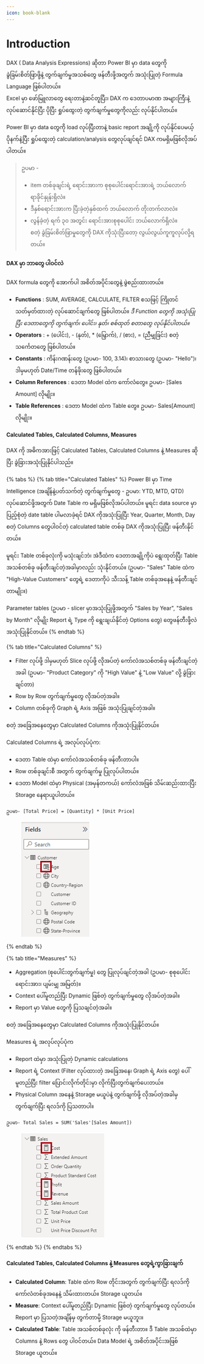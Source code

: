 ```yaml
---
icon: book-blank
---
```


# Introduction

DAX ( Data Analysis Expressions) ဆိုတာ Power BI မှာ data တွေကို ခွဲခြမ်းစိတ်ဖြာဖို့နဲ့ တွက်ချက်မှုအသစ်တွေ ဖန်တီးဖို့အတွက် အသုံးပြုတဲ့ Formula Language ဖြစ်ပါတယ်။\
Excel မှာ ဖော်မြူလာတွေ ရေးတာနဲ့ဆင်တူပြီး၊ DAX က ဒေတာပမာဏ အများကြီးနဲ့ လုပ်ဆောင်နိုင်ပြီး ပိုပြီး ရှုပ်ထွေးတဲ့ တွက်ချက်မှုတွေကိုလည်း လုပ်နိုင်ပါတယ်။

Power BI မှာ data တွေကို load လုပ်ပြီးတာနဲ့ basic report အချို့ကို လုပ်နိုင်ပေမယ့် ပိုနက်နဲ့ပြီး ရှုပ်ထွေးတဲ့ calculation/analysis တွေလုပ်ချင်ရင် DAX ကမရှိမဖြစ်လိုအပ်ပါတယ်။

> ဥပမာ -
>
> * item တစ်ခုချင်းရဲ့ ရောင်းအားက စုစုပေါင်းရောင်းအားရဲ့ ဘယ်လောက် ရာခိုင်နှုန်းရှိလဲ။
> * ဒီနှစ်ရောင်းအားက ပြီးခဲ့တဲ့နှစ်ထက် ဘယ်လောက် တိုးတက်လာလဲ။
> * လွန်ခဲ့တဲ့ ရက် ၃၀ အတွင်း ရောင်းအားစုစုပေါင်း ဘယ်လောက်ရှိလဲ။\
>   စတဲ့ ခွဲခြမ်းစိတ်ဖြာမှုတွေကို DAX ကိုသုံးပြီးတော့ လွယ်လွယ်ကူကူလုပ်လို့ရတယ်။

#### DAX မှာ ဘာတွေ ပါဝင်လဲ

DAX formula တွေကို အောက်ပါ အစိတ်အပိုင်းတွေနဲ့ ဖွဲစည်းထားတယ်။

* **Functions** : SUM, AVERAGE, CALCULATE, FILTER စသဖြင့် ကြိုတင်သတ်မှတ်ထားတဲ့ လုပ်ဆောင်ချက်တွေ ဖြစ်ပါတယ်။ _ဒီ Function တွေကို အသုံးပြုပြီး ဒေတာတွေကို တွက်ချက်၊ ပေါင်း၊ နုတ်၊ စစ်ထုတ် စတာတွေ လုပ်နိုင်ပါတယ်။_
* **Operators** : + (ပေါင်း), - (နုတ်), \* (မြှောက်), / (စား), = (ညီမျှခြင်း) စတဲ့ သင်္ကေတတွေ ဖြစ်ပါတယ်။
* **Constants** : ကိန်းဂဏန်းတွေ (ဥပမာ- 100, 3.14)၊ စာသားတွေ (ဥပမာ- "Hello")၊ ဒါမှမဟုတ် Date/Time တန်ဖိုးတွေ ဖြစ်ပါတယ်။
* **Column References** : ဒေတာ Model ထဲက ကော်လံတွေ။ ဥပမာ- \[Sales Amount] လိုမျိုး။
* **Table References** : ဒေတာ Model ထဲက Table တွေ။ ဥပမာ- Sales\[Amount] လိုမျိုး။

#### Calculated Tables, Calculated Columns, Measures

DAX ကို အဓိကအားဖြင့် Calculated Tables, Calculated Columns နဲ့ Measures ဆိုပြီး ခွဲခြားအသုံးပြုနိုင်ပါသည်။

{% tabs %}
{% tab title="Calculated Tables" %}
Power BI မှာ Time Intelligence (အချိန်နဲ့ပတ်သက်တဲ့ တွက်ချက်မှုတွေ - ဥပမာ: YTD, MTD, QTD) လုပ်ဆောင်ဖို့အတွက် Date Table က မရှိမဖြစ်လိုအပ်ပါတယ်။ မူရင်း data source မှာ ပြည့်စုံတဲ့ date table ပါမလာခဲ့ရင် DAX ကိုအသုံးပြုပြီး Year, Quarter, Month, Day စတဲ့ Columns တွေပါဝင်တဲ့ calculated table တစ်ခု DAX ကိုအသုံးပြုပြီး ဖန်တီးနိုင်တယ်။

မူရင်း Table တစ်ခုလုံးကို မသုံးချင်ဘဲ၊ အဲဒီထဲက ဒေတာအချို့ကိုပဲ ရွေးထုတ်ပြီး Table အသစ်တစ်ခု ဖန်တီးချင်တဲ့အခါမှာလည်း သုံးနိုင်တယ်။ (ဥပမာ- "Sales" Table ထဲက "High-Value Customers" တွေရဲ့ ဒေတာကိုပဲ သီးသန့် Table တစ်ခုအနေနဲ့ ဖန်တီးချင်တာမျိုး။)

Parameter tables (ဥပမာ - slicer မှာအသုံးပြုဖို့အတွက် "Sales by Year", "Sales by Month" လိုမျိုး Report ရဲ့ Type ကို ရွေးချယ်နိုင်တဲ့ Options တွေ) တွေဖန်တီးဖို့လဲ အသုံးပြုနိုင်တယ်။
{% endtab %}

{% tab title="Calculated Columns" %}
* Filter လုပ်ဖို့ ဒါမှမဟုတ် Slice လုပ်ဖို့ လိုအပ်တဲ့ ကော်လံအသစ်တစ်ခု ဖန်တီးချင်တဲ့အခါ (ဥပမာ- "Product Category" ကို "High Value" နဲ့ "Low Value" လို့ ခွဲခြားချင်တာ)
* Row by Row တွက်ချက်မှုတွေ လိုအပ်တဲ့အခါ။
* Column တစ်ခုကို Graph ရဲ့ Axis အဖြစ် အသုံးပြုချင်တဲ့အခါ။

စတဲ့ အခြေအနေတွေမှာ Calculated Columns ကိုအသုံးပြုနိုင်တယ်။

Calculated Columns ရဲ့ အလုပ်လုပ်ပုံက:

* ဒေတာ Table ထဲမှာ ကော်လံအသစ်တစ်ခု ဖန်တီးတာပါ။
* Row တစ်ခုချင်းစီ အတွက် တွက်ချက်မှု ပြုလုပ်ပါတယ်။
* ဒေတာ Model ထဲမှာ Physical (အမှန်တကယ်) ကော်လံအဖြစ် သိမ်းဆည်းထားပြီး Storage နေရာယူပါတယ်။

```
ဥပမာ- [Total Price] = [Quantity] * [Unit Price]
```

<figure><img src=".gitbook/assets/image (1) (1).png" alt=""><figcaption></figcaption></figure>
{% endtab %}

{% tab title="Measures" %}
* Aggregation (စုပေါင်းတွက်ချက်မှု) တွေ ပြုလုပ်ချင်တဲ့အခါ (ဥပမာ- စုစုပေါင်း ရောင်းအား၊ ပျမ်းမျှ အမြတ်)။
* Context ပေါ်မူတည်ပြီး Dynamic ဖြစ်တဲ့ တွက်ချက်မှုတွေ လိုအပ်တဲ့အခါ။
* Report မှာ Value တွေကို ပြသချင်တဲ့အခါ။

စတဲ့ အခြေအနေတွေမှာ Calculated Columns ကိုအသုံးပြုနိုင်တယ်။

Measures ရဲ့ အလုပ်လုပ်ပုံက

* Report ထဲမှာ အသုံးပြုတဲ့ Dynamic calculations
* Report ရဲ့ Context (Filter လုပ်ထားတဲ့ အခြေအနေ၊ Graph ရဲ့ Axis တွေ) ပေါ်မူတည်ပြီး filter ပြောင်းလိုက်တိုင်းမှာ လိုက်ပြီးတွက်ချက်ပေးတယ်။
* Physical Column အနေနဲ့ Storage မယူပဲနဲ့ တွက်ချက်ဖို့ လိုအပ်တဲ့အခါမှ တွက်ချက်ပြီး ရလဒ်ကို ပြသတာပါ။

```
ဥပမာ- Total Sales = SUM('Sales'[Sales Amount])
```

<figure><img src=".gitbook/assets/image (1) (1) (1).png" alt=""><figcaption></figcaption></figure>
{% endtab %}
{% endtabs %}

#### Calculated Tables, Calculated Columns နဲ့ Measures‌ တွေရဲ့ကွာခြားချက်

* **Calculated Column**: Table ထဲက Row တိုင်းအတွက် တွက်ချက်ပြီး ရလဒ်ကို ကော်လံတစ်ခုအနေနဲ့ သိမ်းထားတယ်။ Storage ယူတယ်။
* **Measure**: Context ပေါ်မူတည်ပြီး Dynamic ဖြစ်တဲ့ တွက်ချက်မှုတွေ လုပ်တယ်။ Report မှာ ပြသတဲ့အချိန်မှ တွက်တာမို့ Storage မယူဘူး။
* **Calculated Table**: Table အသစ်တစ်ခုလုံး ကို ဖန်တီးတာ။ ဒီ Table အသစ်ထဲမှာ Columns နဲ့ Rows တွေ ပါဝင်တယ်။ Data Model ရဲ့ အစိတ်အပိုင်းအဖြစ် Storage ယူတယ်။
